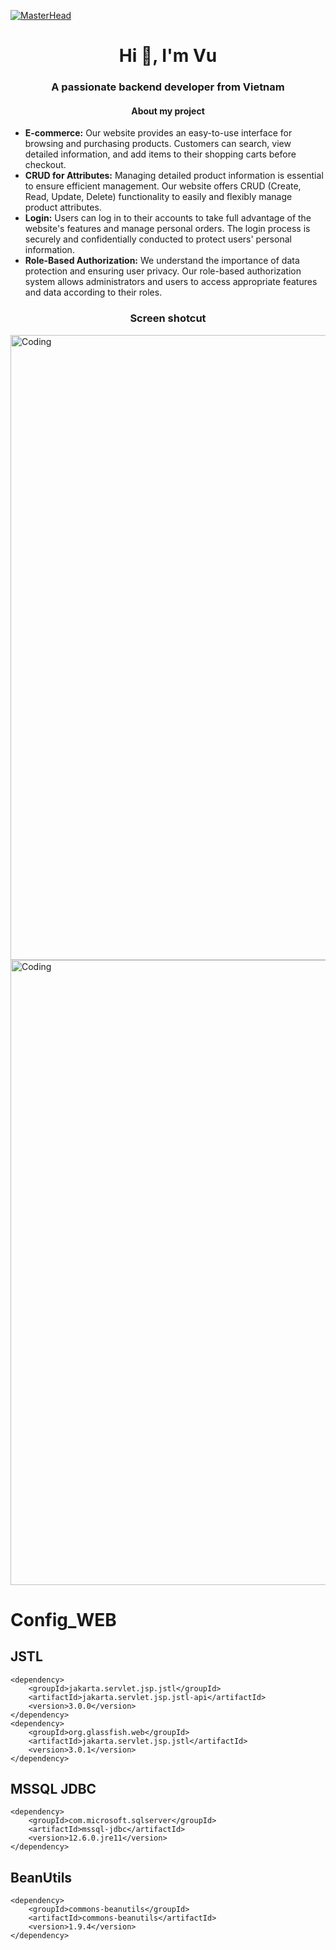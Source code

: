 [![MasterHead](https://wallpaperaccess.com/full/2471364.gif)](https://github.com/VuScriptMasterForge)
<h1 align="center">Hi 👋, I'm Vu</h1>
<h3 align="center">A passionate backend developer from Vietnam</h3>
<h4 align="center">About my project</h4>

- **E-commerce:** Our website provides an easy-to-use interface for browsing and purchasing products. Customers can search, view detailed information, and add items to their shopping carts before checkout.
- **CRUD for Attributes:** Managing detailed product information is essential to ensure efficient management. Our website offers CRUD (Create, Read, Update, Delete) functionality to easily and flexibly manage product attributes.
- **Login:** Users can log in to their accounts to take full advantage of the website's features and manage personal orders. The login process is securely and confidentially conducted to protect users' personal information.
- **Role-Based Authorization:** We understand the importance of data protection and ensuring user privacy. Our role-based authorization system allows administrators and users to access appropriate features and data according to their roles.

<h3 align="center">Screen shotcut</h3>
<img align="center" alt="Coding" width="1000" src="https://raw.githubusercontent.com/VuScriptMasterForge/VuProShop/master/photo/login.png">
<img align="center" alt="Coding" width="1000" src="https://raw.githubusercontent.com/VuScriptMasterForge/VuProShop/master/photo/dashboard.png">

# Config_WEB
## JSTL 
```
<dependency>
    <groupId>jakarta.servlet.jsp.jstl</groupId>
    <artifactId>jakarta.servlet.jsp.jstl-api</artifactId>
    <version>3.0.0</version>
</dependency>
<dependency>
    <groupId>org.glassfish.web</groupId>
    <artifactId>jakarta.servlet.jsp.jstl</artifactId>
    <version>3.0.1</version>
</dependency>
```

## MSSQL JDBC
``` 
<dependency>
    <groupId>com.microsoft.sqlserver</groupId>
    <artifactId>mssql-jdbc</artifactId>
    <version>12.6.0.jre11</version>
</dependency>
```

## BeanUtils
```
<dependency>
    <groupId>commons-beanutils</groupId>
    <artifactId>commons-beanutils</artifactId>
    <version>1.9.4</version>
</dependency>

```
